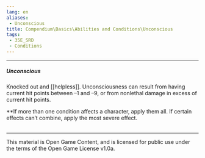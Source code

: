 ```yaml
---
lang: en
aliases:
 - Unconscious
title: Compendium\Basics\Abilities and Conditions\Unconscious
tags: 
 - 35E_SRD
 - Conditions
---
```


---
##### Unconscious

Knocked out and [[helpless]]. Unconsciousness can result from having current hit points between –1 and –9, or from nonlethal damage in excess of current hit points.

**If more than one condition affects a character, apply them all. If certain effects can’t combine, apply the most severe effect.
<br><br>



---



This material is Open Game Content, and is licensed for public use under the terms of the Open Game License v1.0a.


